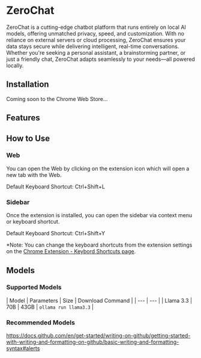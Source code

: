 # ZeroChat
ZeroChat is a cutting-edge chatbot platform that runs entirely on local AI models, offering unmatched privacy, speed, and customization. With no reliance on external servers or cloud processing, ZeroChat ensures your data stays secure while delivering intelligent, real-time conversations. Whether you're seeking a personal assistant, a brainstorming partner, or just a friendly chat, ZeroChat adapts seamlessly to your needs—all powered locally.

## Installation
Coming soon to the Chrome Web Store...

## Features

## How to Use
### Web
You can open the Web by clicking on the extension icon which will open a new tab with the Web.

Default Keyboard Shortcut: Ctrl+Shift+L

### Sidebar
Once the extension is installed, you can open the sidebar via context menu or keyboard shortcut.

Default Keyboard Shortcut: Ctrl+Shift+Y

*Note: You can change the keyboard shortcuts from the extension settings on the [Chrome Extension - Keybord Shortcuts page](chrome://extensions/shortcuts).


## Models
### Supported Models
| Model | Parameters | Size | Download Command |
| --- | --- |
| Llama 3.3 | 70B | 43GB | `ollama run llama3.3` |


### Recommended Models



https://docs.github.com/en/get-started/writing-on-github/getting-started-with-writing-and-formatting-on-github/basic-writing-and-formatting-syntax#alerts
